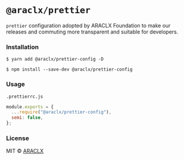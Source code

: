 # `@araclx/prettier`

`prettier` configuration adopted by ARACLX Foundation to make our releases and commuting more transparent and suitable for developers.

### Installation

```
$ yarn add @araclx/prettier-config -D
```

```
$ npm install --save-dev @araclx/prettier-config
```

### Usage

`.prettierrc.js`

```js
module.exports = {
  ...require("@araclx/prettier-config"),
  semi: false,
};
```

### License

MIT © [ARACLX](https://github.com/araclx)
